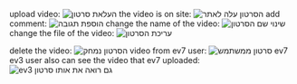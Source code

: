 upload video:
![העלאת סרטון](https://github.com/user-attachments/assets/4a56a370-dde4-47e6-9204-84e7dcb8c848)
the video is on site:
![הסרטון עלה לאתר](https://github.com/user-attachments/assets/c1a81966-42b4-4592-b235-a2e96316231d)
add comment:
![הוספת תגובה](https://github.com/user-attachments/assets/90ccdd99-1624-4d5d-bf3f-8c5ae7a6d0b0)
change the name of the video:
![שינוי שם הסרטון](https://github.com/user-attachments/assets/8eff42c3-d611-4739-8b71-ad29fc6d4dec)
change the file of the video:
![עריכת הסרטון](https://github.com/user-attachments/assets/37223d51-d331-48d2-8c4e-39fc84f82b58)

delete the video:
![הסרטון נמחק](https://github.com/user-attachments/assets/34a65ce0-2be0-41dd-a406-0914562bd475)
video from ev7 user:
![סרטון ממשתמש ev7](https://github.com/user-attachments/assets/0a03437c-fd02-497e-98e7-11aeead2ce57)
ev3 user also can see the video that ev7 uploaded:
![ev3 גם רואה את אותו סרטון](https://github.com/user-attachments/assets/80bcfab2-62b0-41c3-813b-825760201ebb)

